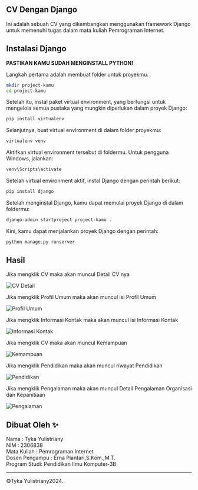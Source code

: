## CV Dengan Django
Ini adalah sebuah CV yang dikembangkan menggunakan framework Django untuk memenuhi tugas dalam mata kuliah Pemrograman Internet.

## Instalasi Django
**PASTIKAN KAMU SUDAH MENGINSTALL PYTHON!**

Langkah pertama adalah membuat folder untuk proyekmu:
```bash
mkdir project-kamu
cd project-kamu
```
Setelah itu, instal paket virtual environment, yang berfungsi untuk mengelola semua pustaka yang mungkin diperlukan dalam proyek Django:
```bash
pip install virtualenv
```
Selanjutnya, buat virtual environment di dalam folder proyekmu:
```bash
virtualenv venv
```
Aktifkan virtual environment tersebut di foldermu. Untuk pengguna Windows, jalankan:
```bash
venv\Scripts\activate
```
Setelah virtual environment aktif, instal Django dengan perintah berikut:
```bash
pip install django
```
Setelah menginstal Django, kamu dapat memulai proyek Django di dalam foldermu:
```bash
django-admin startproject project-kamu .
```
Kini, kamu dapat menjalankan proyek Django dengan perintah:
```bash
python manage.py runserver
```

## Hasil

Jika mengklik CV maka akan muncul Detail CV nya

![CV Detail](https://github.com/user-attachments/assets/e69ef7ca-8772-4b0d-bb10-5226e380caee)

Jika mengklik Profil Umum maka akan muncul isi Profil Umum

![Profil Umum](https://github.com/user-attachments/assets/471fb21c-d421-4e21-8d10-591eb6b81d0a)

Jika mengklik Informasi Kontak maka akan muncul isi Informasi Kontak

![Informasi Kontak](https://github.com/user-attachments/assets/d41ba25e-d0dc-489b-b107-15ea5029b768)

Jika mengklik CV maka akan muncul Kemampuan

![Kemampuan](https://github.com/user-attachments/assets/48c7a7d2-c1ec-4981-bb62-3ed6f2ba60ec)

Jika mengklik Pendidikan maka akan muncul riwayat Pendidikan

![Pendidikan](https://github.com/user-attachments/assets/458641d8-6890-4074-928d-9bb549e81cb7)

Jika mengklik Pengalaman maka akan muncul Detail Pengalaman Organisasi dan Kepanitiaan

![Pengalaman](https://github.com/user-attachments/assets/087790f8-6381-40d1-9e41-b71b6b623939)

## Dibuat Oleh ✨
Nama         : Tyka Yulistriany\
NIM          : 2306838\
Mata Kuliah  : Pemrograman Internet\
Dosen Pengampu : Erna Piantari,S.Kom.,M.T.\
Program Studi: Pendidikan Ilmu Komputer-3B

--- 

&copy;Tyka Yulistriany2024.
